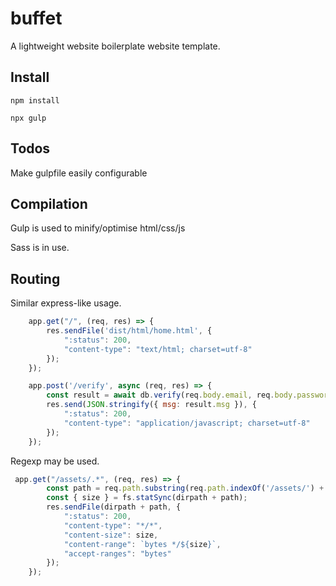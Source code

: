 # buffet

A lightweight website boilerplate website template.

## Install

``` npm install ```

``` npx gulp ```

## Todos

Make gulpfile easily configurable

## Compilation

Gulp is used to minify/optimise html/css/js

Sass is in use.

## Routing

Similar express-like usage.

```js
    app.get("/", (req, res) => {
        res.sendFile('dist/html/home.html', {
            ":status": 200,
            "content-type": "text/html; charset=utf-8"
        });
    }); 

    app.post('/verify', async (req, res) => {
        const result = await db.verify(req.body.email, req.body.password, req.body.code);
        res.send(JSON.stringify({ msg: result.msg }), {
            ":status": 200,
            "content-type": "application/javascript; charset=utf-8"
        });
    });
```

Regexp may be used.

```js
 app.get("/assets/.*", (req, res) => {
        const path = req.path.substring(req.path.indexOf('/assets/') + 8);
        const { size } = fs.statSync(dirpath + path);
        res.sendFile(dirpath + path, {
            ":status": 200,
            "content-type": "*/*",
            "content-size": size,
            "content-range": `bytes */${size}`,
            "accept-ranges": "bytes"
        });
    });
```
